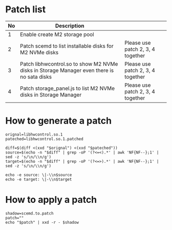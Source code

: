 # Patch list

| No | Description | |
| --- | --- | --- |
| 1 | Enable create M2 storage pool | |
| 2 | Patch scemd to list installable disks for M2 NVMe disks | Please use patch 2, 3, 4 together |
| 3 | Patch libhwcontrol.so to show M2 NVMe disks in Storage Manager even there is no sata disks | Please use patch 2, 3, 4 together |
| 4 | Patch storage_panel.js to list M2 NVMe disks in Storage Manager | Please use patch 2, 3, 4 together |

# How to generate a patch

```
orignal=libhwcontrol.so.1
pateched=libhwcontrol.so.1.patched
  
diff=$(diff <(xxd "$orignal") <(xxd "$pateched"))
source=$(echo -n "$diff" | grep -oP '(?<=<).*' | awk 'NF{NF--};1' | sed -z 's/\n/\\n/g')
target=$(echo -n "$diff" | grep -oP '(?<=>).*' | awk 'NF{NF--};1' | sed -z 's/\n/\\n/g')

echo -e source: \|-\\n$source
echo -e target: \|-\\n$target
```

# How to apply a patch

```
shadow=scemd.to.patch
patch=""
echo "$patch" | xxd -r - $shadow
```
